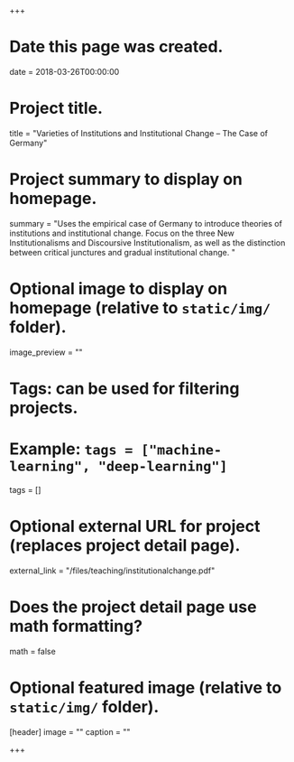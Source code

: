 +++
# Date this page was created.
date = 2018-03-26T00:00:00

# Project title.
title = "Varieties of Institutions and Institutional Change – The Case of Germany"

# Project summary to display on homepage.
summary = "Uses the empirical case of Germany to introduce theories of institutions and institutional change. Focus on the three New Institutionalisms and Discoursive Institutionalism, as well as the distinction between critical junctures and gradual institutional change. "

# Optional image to display on homepage (relative to `static/img/` folder).
image_preview = ""

# Tags: can be used for filtering projects.
# Example: `tags = ["machine-learning", "deep-learning"]`
tags = []

# Optional external URL for project (replaces project detail page).
external_link = "/files/teaching/institutionalchange.pdf"

# Does the project detail page use math formatting?
math = false

# Optional featured image (relative to `static/img/` folder).
[header]
image = ""
caption = ""

+++
